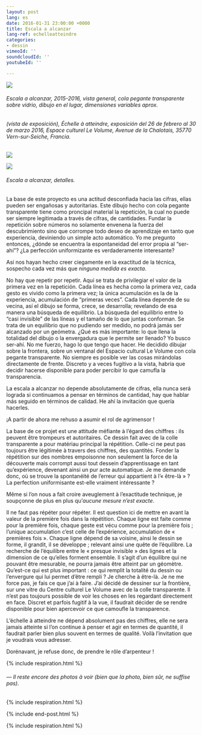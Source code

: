 ```yaml
---
layout: post
lang: es
date: 2016-01-31 23:00:00 +0000
title: Escala a alcanzar
lang-ref: echelleatteindre
categories:
- dessin
vimeoId: ''
soundcloudId: ''
youtubeId: ''

---
```

![](/mepierdoparaver/imgs/echelle-a-atteindre-2015-2016-up.jpg)

###### _Escala a alcanzar_, 2015-2016, vista general, cola pegante transparente sobre vidrio, dibujo en el lugar, dimensiones variables aprox.

###### (vista de exposición), _Échelle à atteindre_, exposición del 26 de febrero al 30 de marzo 2016, Espace culturel Le Volume, Avenue de la Chalotais, 35770 Vern-sur-Seiche, Francia.

![](/mepierdoparaver/imgs/echelle-a-atteindre-2015-2016-det-2-up.jpg)

![](/mepierdoparaver/imgs/echelle-a-atteindre-2015-2016-det-1-up.jpg)

###### _Escala a alcanzar_, detalles.

La base de este proyecto es una actitud desconfiada hacia las cifras, ellas pueden ser engañosas y autoritarias. Este dibujo hecho con cola pegante transparente tiene como proncipal material la repetición, la cual no puede ser siempre legitimada a través de cifras, de cantidades. Fundar la repetición sobre números no solamente envenena la fuerza del descubrimiento sino que corrompe todo deseo de aprendizaje en tanto que experiencia, deviniendo un simple acto automático. Yo me pregunto entonces, ¿dónde se encuentra la espontaneidad del error propia al “ser-ahí”? ¿La perfección uniformizante es verdaderamente interesante?

Así nos hayan hecho creer ciegamente en la exactitud de la técnica, sospecho cada vez más que _ninguna medida es exacta_.

No hay que repetir por repetir. Aquí se trata de privilegiar el valor de la primera vez en la repetición. Cada línea es hecha como la primera vez, cada gesto es vivido como la primera vez; la única acumulación es la de la experiencia, acumulación de “primeras veces”. Cada línea depende de su vecina, así el dibujo se forma, crece, se desarrolla; revelando de esa manera una búsqueda de equilibrio. La búsqueda del equilibrio entre lo “casi invisible” de las líneas y el tamaño de lo que juntas conforman. Se trata de un equilibrio que no pudiendo ser medido, no podrá jamás ser alcanzado por un geómetra. ¿Qué es más importante: lo que llena la totalidad del dibujo o la envergadura que le permite ser llenado? Yo busco ser-ahí. No me fuerzo, hago lo que tengo que hacer. He decidido dibujar sobre la frontera, sobre un ventanal del Espacio cultural Le Volume con cola pegante transparente. No siempre es posible ver las cosas mirándolas directamente de frente. Discreto y a veces fugitivo a la vista, habría que decidir hacerse disponible para poder percibir lo que camufla la transparencia.

La escala a alcanzar no depende absolutamente de cifras, ella nunca será lograda si continuamos a pensar en términos de cantidad, hay que hablar más seguido en términos de calidad. He ahí la invitación que quería hacerles.

¡A partir de ahora me rehuso a asumir el rol de agrimensor !

La base de ce projet est une attitude méfiante à l’égard des chiffres : ils peuvent être trompeurs et autoritaires. Ce dessin fait avec de la colle transparente a pour matériau principal la répétition. Celle-ci ne peut pas toujours être légitimée à travers des chiffres, des quantités. Fonder la répétition sur des nombres empoisonne non seulement la force de la découverte mais corrompt aussi tout dessein d’apprentissage en tant qu’expérience, devenant ainsi un pur acte automatique. Je me demande donc, où se trouve la spontanéité de l’erreur qui appartient à l’« être-là » ? La perfection uniformisante est-elle vraiment intéressante ?

Même si l’on nous a fait croire aveuglement à l’exactitude technique, je soupçonne de plus en plus qu’_aucune mesure n’est exacte_.

Il ne faut pas répéter pour répéter. Il est question ici de mettre en avant la valeur de la première fois dans la répétition. Chaque ligne est faite comme pour la première fois, chaque geste est vécu comme pour la première fois ; l’unique accumulation c’est celle de l’expérience, accumulation de « premières fois ». Chaque ligne dépend de sa voisine, ainsi le dessin se forme, il grandit, il se développe ; relevant ainsi une quête de l’équilibre. La recherche de l’équilibre entre le « presque invisible » des lignes et la dimension de ce qu’elles forment ensemble. Il s’agit d’un équilibre qui ne pouvant être mesurable, ne pourra jamais être atteint par un géomètre. Qu’est-ce qui est plus important : ce qui remplit la totalité du dessin ou l’envergure qui lui permet d’être rempli ? Je cherche à être-là. Je ne me force pas, je fais ce que j’ai à faire. J’ai décidé de dessiner sur la frontière, sur une vitre du Centre culturel Le Volume avec de la colle transparente. Il n’est pas toujours possible de voir les choses en les regardant directement en face. Discret et parfois fugitif à la vue, il faudrait décider de se rendre disponible pour bien apercevoir ce que camoufle la transparence.

L’échelle à atteindre ne dépend absolument pas des chiffres, elle ne sera jamais atteinte si l’on continue à penser et agir en termes de quantité, il faudrait parler bien plus souvent en termes de qualité. Voilà l’invitation que je voudrais vous adresser.

Dorénavant, je refuse donc, de prendre le rôle d’arpenteur !

{% include respiration.html %}

###### _— Il reste encore des photos à voir (bien que la photo, bien sûr, ne suffise pas)._

{% include respiration.html %}

{% include end-post.html %}

{% include respiration.html %}